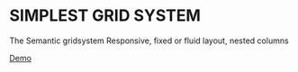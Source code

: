 SIMPLEST GRID SYSTEM
=================
The Semantic gridsystem
Responsive, fixed or fluid layout, nested columns


[Demo](http://elner.github.com/simplest/)